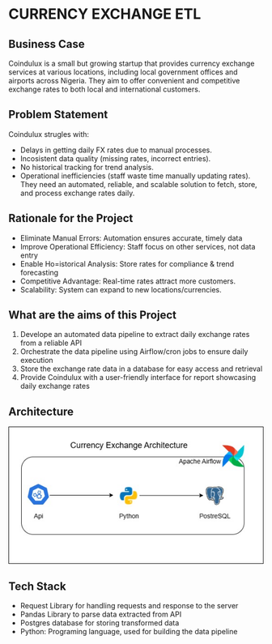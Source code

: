 # CURRENCY EXCHANGE ETL
## Business Case
Coindulux is a small but growing startup that provides currency exchange services at various locations, including local government offices and airports across Nigeria. They aim to offer convenient and competitive exchange rates to both local and international customers.

## Problem Statement
Coindulux strugles with:
* Delays in getting daily FX rates due to manual processes.
* Incosistent data quality (missing rates, incorrect entries).
* No historical tracking for trend analysis.
* Operational inefficiencies (staff waste time manually updating rates).
They need an automated, reliable, and scalable solution to fetch, store, and process exchange rates daily.

## Rationale for the Project
* Eliminate Manual Errors: Automation ensures accurate, timely data
* Improve Operational Efficiency: Staff focus on other services, not data entry
* Enable Ho=istorical Analysis: Store rates for compliance & trend forecasting
* Competitive Advantage: Real-time rates attract more customers.
* Scalability: System can expand to new locations/currencies.

## What are the aims of this Project
1. Develope an automated data pipeline to extract daily exchange rates from a reliable API
2. Orchestrate the data pipeline using Airflow/cron jobs to ensure daily execution
3. Store the exchange rate data in a database for easy access and retrieval
4. Provide Coindulux with a user-friendly interface for report showcasing daily exchange rates

## Architecture
![Project Architecture](architecture.jpg)

## Tech Stack
* Request Library for handling requests and response to the server
* Pandas Library to parse data extracted from API
* Postgres database for storing transformed data
* Python: Programing language, used for building the data pipeline
  
